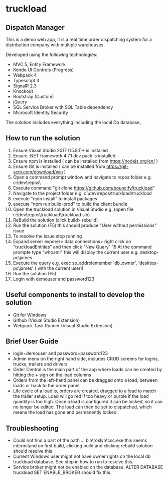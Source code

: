 # truckload
## Dispatch Manager

This is a demo web app, it is a real time order dispatching system for a distribution company with multiple warehouses.

Developed using the following technologies:

* MVC 5, Entity Framework
* Kendo UI Controls (Progress)
* Webpack 4
* Typescript 3
* SignalR 2.3
* Knockout
* Bootstrap (Custom)
* jQuery
* SQL Service Broker with SQL Table dependency 
* Microsoft Identity Security

The solution includes everything including the local Db database, 

## How to run the solution

1. Ensure Visual Studio 2017 (15.8.1)+ is installed
2. Ensure .NET framework 4.7.1 dev pack is installed
3. Ensure npm is installed ( can be installed from https://nodejs.org/en/ )
4. Ensure Git is installed ( can be installed from https://git-scm.com/download/win )
5. Open a command prompt window and navigate to repos folder e.g. c:\dev\repos\
6. Execute command "git clone https://github.com/bouncify/truckload"
7. Navigate to the project folder e.g. c:\dev\repos\truckload\truckload
8. execute "npm install" to install packages
9. execute "npm run build-prod" to build the client bundle
10. Open the truckload solution in Visual Studio e.g. (open file c:\dev\repos\truckload\truckload.sln)
11. ReBuild the solution (click build> rebuild)
12. Run the solution (F5) this should produce "User without permissions" issue
13. To resolve the issue stop running
14. Expand server exporer> data connections> right click on "truckloadEntities" and then click "New Query"
15  At the command prompte type "whoami" this will display the current user e.g. desktop-pc\james
15. Execute the query e.g. exec sp_addrolemember 'db_owner', 'desktop-pc\james'  ( with the current user!)
16. Run the solution (F5)
17. Login with demouser and password123

## Useful components to install to develop the solution
* Git for Windows
* Github (Visual Studio Extension)
* Webpack Task Runner (Visual Studio Extension) 

## Brief User Guide
* login=demouser and password=password123
* Admin menu on the right hand side, includes CRUD screens for logins, trucks, trailers and drivers
* Order Central is the main part of the app where loads can be created by hitting the + sign on the load columns
* Orders from the left-hand panel can be dragged onto a load, between loads or back to the order panel
* Life cycle of a load is, orders are created, dragged to a load to match the trailer setup. Load will go red if too heavy or purple if the load quantity is too high. Once a load is configured it can be locked, so it can no longer be edited. The load can then be set to dispatched, which means the load has gone and permanently locked.

## Troubleshooting
* Could not find a part of the path … bin\roslyn\csc.exe this seems intermitand on first build, clicking build and clicking rebuild solution should resolve this
* Current Windows user might not have owner rights on the local db truckload database. See step in how to run to resolve this.
* Service broker might not be enabled on the database. ALTER DATABASE truckload SET ENABLE_BROKER should fix this.
